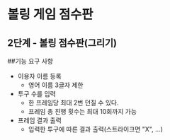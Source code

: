 # 볼링 게임 점수판

## 2단계 - 볼링 점수판(그리기)
##기능 요구 사항
* 이용자 이름 등록
  * 영어 이름 3글자 제한
* 투구 수를 입력
  * 한 프레임당 최대 2번 던질 수 있다.
  * 프레임 총 진행 횟수는 최대 10회까지 가능
* 프레임 결과 출력
  * 입력한 투구에 따른 결과 출력(스트라이크면 "X", ...)